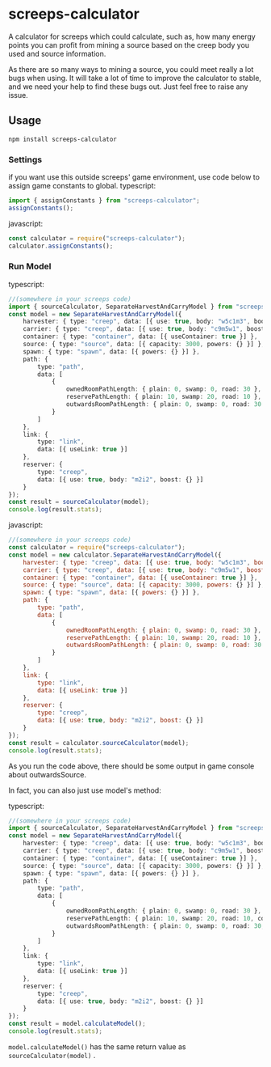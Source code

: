 # screeps-calculator

A calculator for screeps which could calculate, such as, how many energy points you can profit from mining a source based on the creep body you used and source information.

As there are so many ways to mining a source, you could meet really a lot bugs when using. It will take a lot of time to improve the calculator to stable, and we need your help to find these bugs out. Just feel free to raise any issue.

## Usage

```
npm install screeps-calculator
```

### Settings

if you want use this outside screeps' game environment, use code below to assign game constants to global.
typescript:

```ts
import { assignConstants } from "screeps-calculator";
assignConstants();
```

javascript:

```js
const calculator = require("screeps-calculator");
calculator.assignConstants();
```

### Run Model

typescript:

```ts
//(somewhere in your screeps code)
import { sourceCalculator, SeparateHarvestAndCarryModel } from "screeps-calculator";
const model = new SeparateHarvestAndCarryModel({
    harvester: { type: "creep", data: [{ use: true, body: "w5c1m3", boost: {} }] },
    carrier: { type: "creep", data: [{ use: true, body: "c9m5w1", boost: { carry: { KH: 5 } } }] },
    container: { type: "container", data: [{ useContainer: true }] },
    source: { type: "source", data: [{ capacity: 3000, powers: {} }] },
    spawn: { type: "spawn", data: [{ powers: {} }] },
    path: {
        type: "path",
        data: [
            {
                ownedRoomPathLength: { plain: 0, swamp: 0, road: 30 },
                reservePathLength: { plain: 10, swamp: 20, road: 10 },
                outwardsRoomPathLength: { plain: 0, swamp: 0, road: 30 }
            }
        ]
    },
    link: {
        type: "link",
        data: [{ useLink: true }]
    },
    reserver: {
        type: "creep",
        data: [{ use: true, body: "m2i2", boost: {} }]
    }
});
const result = sourceCalculator(model);
console.log(result.stats);
```

javascript:

```js
//(somewhere in your screeps code)
const calculator = require("screeps-calculator");
const model = new calculator.SeparateHarvestAndCarryModel({
    harvester: { type: "creep", data: [{ use: true, body: "w5c1m3", boost: {} }] },
    carrier: { type: "creep", data: [{ use: true, body: "c9m5w1", boost: { carry: { KH: 5 } } }] },
    container: { type: "container", data: [{ useContainer: true }] },
    source: { type: "source", data: [{ capacity: 3000, powers: {} }] },
    spawn: { type: "spawn", data: [{ powers: {} }] },
    path: {
        type: "path",
        data: [
            {
                ownedRoomPathLength: { plain: 0, swamp: 0, road: 30 },
                reservePathLength: { plain: 10, swamp: 20, road: 10 },
                outwardsRoomPathLength: { plain: 0, swamp: 0, road: 30 }
            }
        ]
    },
    link: {
        type: "link",
        data: [{ useLink: true }]
    },
    reserver: {
        type: "creep",
        data: [{ use: true, body: "m2i2", boost: {} }]
    }
});
const result = calculator.sourceCalculator(model);
console.log(result.stats);
```

As you run the code above, there should be some output in game console about outwardsSource.

In fact, you can also just use model's method:

typescript:

```ts
//(somewhere in your screeps code)
import { sourceCalculator, SeparateHarvestAndCarryModel } from "screeps-calculator";
const model = new SeparateHarvestAndCarryModel({
    harvester: { type: "creep", data: [{ use: true, body: "w5c1m3", boost: {} }] },
    carrier: { type: "creep", data: [{ use: true, body: "c9m5w1", boost: { carry: { KH: 5 } } }] },
    container: { type: "container", data: [{ useContainer: true }] },
    source: { type: "source", data: [{ capacity: 3000, powers: {} }] },
    spawn: { type: "spawn", data: [{ powers: {} }] },
    path: {
        type: "path",
        data: [
            {
                ownedRoomPathLength: { plain: 0, swamp: 0, road: 30 },
                reservePathLength: { plain: 10, swamp: 20, road: 10, cost: 15 },
                outwardsRoomPathLength: { plain: 0, swamp: 0, road: 30, cost: 30 }
            }
        ]
    },
    link: {
        type: "link",
        data: [{ useLink: true }]
    },
    reserver: {
        type: "creep",
        data: [{ use: true, body: "m2i2", boost: {} }]
    }
});
const result = model.calculateModel();
console.log(result.stats);
```

`model.calculateModel()` has the same return value as `sourceCalculator(model)` .
